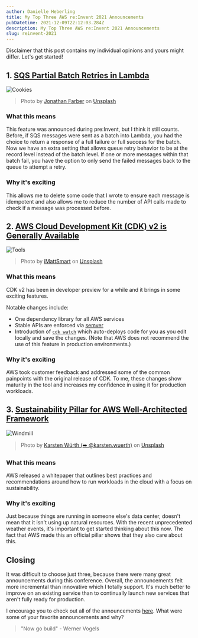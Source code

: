 ```yaml
---
author: Danielle Heberling
title: My Top Three AWS re:Invent 2021 Announcements
pubDatetime: 2021-12-09T22:12:03.284Z
description: My Top Three AWS re:Invent 2021 Announcements
slug: reinvent-2021
---
```


Disclaimer that this post contains my individual opinions and yours might differ. Let's get started!

## 1. [SQS Partial Batch Retries in Lambda](https://aws.amazon.com/about-aws/whats-new/2021/11/aws-lambda-partial-batch-response-sqs-event-source/)

![Cookies](/assets/cookies.jpg)

> Photo by <a href="https://unsplash.com/@farber?utm_source=unsplash&utm_medium=referral&utm_content=creditCopyText">Jonathan Farber</a> on <a href="https://unsplash.com/s/photos/batch?utm_source=unsplash&utm_medium=referral&utm_content=creditCopyText">Unsplash</a>

### What this means

This feature was announced during pre:Invent, but I think it still counts. Before, if SQS messages were sent as a batch into Lambda, you had the choice to return a response of a full failure or full success for the batch. Now we have an extra setting that allows queue retry behavior to be at the record level instead of the batch level. If one or more messages within that batch fail, you have the option to only send the failed messages back to the queue to attempt a retry.

### Why it's exciting

This allows me to delete some code that I wrote to ensure each message is idempotent and also allows me to reduce the number of API calls made to check if a message was processed before.

## 2. [AWS Cloud Development Kit (CDK) v2 is Generally Available](https://aws.amazon.com/about-aws/whats-new/2021/12/aws-cloud-development-kit-cdk-generally-available/)

![Tools](/assets/tools.jpg)

> Photo by <a href="https://unsplash.com/@imattsmart?utm_source=unsplash&utm_medium=referral&utm_content=creditCopyText">iMattSmart</a> on <a href="https://unsplash.com/s/photos/hammer?utm_source=unsplash&utm_medium=referral&utm_content=creditCopyText">Unsplash</a>

### What this means

CDK v2 has been in developer preview for a while and it brings in some exciting features.

Notable changes include:

- One dependency library for all AWS services
- Stable APIs are enforced via [semver](https://semver.org/)
- Introduction of [`cdk watch`](https://aws.amazon.com/blogs/developer/increasing-development-speed-with-cdk-watch/) which auto-deploys code for you as you edit locally and save the changes. (Note that AWS does not recommend the use of this feature in production environments.)

### Why it's exciting

AWS took customer feedback and addressed some of the common painpoints with the original release of CDK. To me, these changes show maturity in the tool and increases my confidence in using it for production workloads.

## 3. [Sustainability Pillar for AWS Well-Architected Framework](https://aws.amazon.com/blogs/aws/sustainability-pillar-well-architected-framework/)

![Windmill](/assets/windmill.jpg)

> Photo by <a href="https://unsplash.com/@karsten_wuerth?utm_source=unsplash&utm_medium=referral&utm_content=creditCopyText">Karsten Würth (➡️ @karsten.wuerth)</a> on <a href="https://unsplash.com/s/photos/environment?utm_source=unsplash&utm_medium=referral&utm_content=creditCopyText">Unsplash</a>

### What this means

AWS released a whitepaper that outlines best practices and recommendations around how to run workloads in the cloud with a focus on sustainability.

### Why it's exciting

Just because things are running in someone else's data center, doesn't mean that it isn't using up natural resources. With the recent unprecedented weather events, it's important to get started thinking about this now. The fact that AWS made this an official pillar shows that they also care about this.

## Closing

It was difficult to choose just three, because there were many great announcements during this conference. Overall, the announcements felt more incremental than innovative which I totally support. It's much better to improve on an existing service than to continually launch new services that aren't fully ready for production.

I encourage you to check out all of the announcements [here](https://aws.amazon.com/blogs/aws/top-announcements-of-aws-reinvent-2021/). What were some of your favorite announcements and why?

> "Now go build" - Werner Vogels
